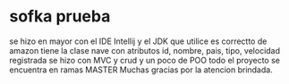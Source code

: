 # sofka prueba
se hizo en mayor con el IDE Intellij y el JDK que utilice es correctto de amazon tiene la clase nave con atributos id, nombre, pais, tipo, velocidad registrada
 se hizo con MVC y crud y un poco de POO todo el proyecto se encuentra en ramas MASTER
 Muchas gracias por la atencion brindada.
